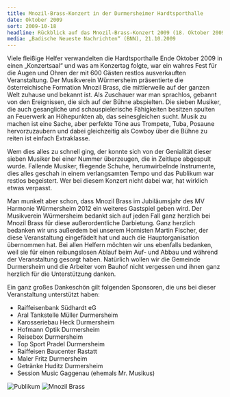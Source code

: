 ```yaml
---
title: Mnozil-Brass-Konzert in der Durmersheimer Hardtsporthalle
date: Oktober 2009
sort: 2009-10-18
headline: Rückblick auf das Mnozil-Brass-Konzert 2009 (18. Oktober 2009)
media: „Badische Neueste Nachrichten“ (BNN), 21.10.2009
---
```


Viele fleißige Helfer verwandelten die Hardtsporthalle Ende Oktober 2009 in einen „Konzertsaal“ und was am Konzertag folgte, war ein wahres Fest für die Augen und Ohren der mit 600 Gästen restlos ausverkauften Veranstaltung. Der Musikverein Würmersheim präsentierte die österreichische Formation Mnozil Brass, die mittlerweile auf der ganzen Welt zuhause und bekannt ist. Als Zuschauer war man sprachlos, gebannt von den Ereignissen, die sich auf der Bühne abspielten. Die sieben Musiker, die auch gesangliche und schauspielerische Fähigkeiten besitzen spulten an Feuerwerk an Höhepunkten ab, das seinesgleichen sucht. Musik zu machen ist eine Sache, aber perfekte Töne aus Trompete, Tuba, Posaune hervorzuzaubern und dabei gleichzeitig als Cowboy  über die Bühne zu reiten ist einfach Extraklasse. 

Wem dies alles zu schnell ging, der konnte sich von der Genialität dieser sieben Musiker bei einer Nummer überzeugen, die in Zeitlupe abgespult wurde. Fallende Musiker, fliegende Schuhe, herumwirbelnde Instrumente, dies alles geschah in einem verlangsamten Tempo und das Publikum war restlos begeistert. Wer bei diesem Konzert nicht dabei war, hat wirklich etwas verpasst.

Man munkelt aber schon, dass Mnozil Brass im Jubiläumsjahr des MV Harmonie Würmersheim 2012 ein weiteres Gastspiel geben wird. Der Musikverein Würmersheim bedankt sich auf jeden Fall ganz herzlich bei Mnozil Brass für diese außerordentliche Darbietung. Ganz herzlich bedanken wir uns außerdem bei unserem Hornisten Martin Fischer, der diese Veranstaltung eingefädelt hat und auch die Hauptorganisation übernommen hat. Bei allen Helfern möchten wir uns ebenfalls bedanken, weil sie für einen reibungslosen Ablauf beim Auf- und Abbau und während der Veranstaltung gesorgt haben. Natürlich wollen wir die Gemeinde Durmersheim und die Arbeiter vom Bauhof nicht vergessen und ihnen ganz herzlich für die Unterstützung danken.

Ein ganz großes Dankeschön gilt folgenden Sponsoren, die uns bei dieser Veranstaltung unterstützt haben:

 - Raiffeisenbank Südhardt eG
 - Aral Tankstelle Müller Durmersheim
 - Karosseriebau Heck Durmersheim
 - Hofmann Optik Durmersheim
 - Reisebox Durmersheim
 - Top Sport Pradel Durmersheim
 - Raiffeisen Baucenter Rastatt
 - Maler Fritz Durmersheim
 - Getränke Huditz Durmersheim
 - Session Music Gaggenau (ehemals Mr. Musikus)

![Publikum](/images/rueckblick/mnozil09_1.jpg)
![Mnozil Brass](/images/rueckblick/mnozil09_2.jpg)
